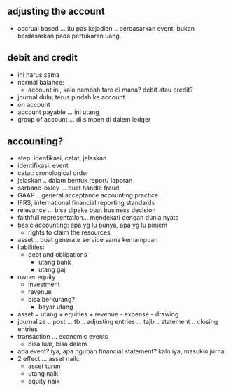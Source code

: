 ## adjusting the account
- accrual based ... itu pas kejadian .. berdasarkan event, bukan berdasarkan pada pertukaran uang.

## debit and credit
- ini harus sama
- normal balance:
  - account ini, kalo nambah taro di mana? debit atau credit?
- journal dulu, terus pindah ke account
- on account
- account payable ... ini utang
- group of account ... di simpen di dalem ledger



## accounting?

- step: idenfikasi, catat, jelaskan
- identifikasi: event
- catat: cronological order
- jelaskan .. dalam bentuk report/ laporan
- sarbane-oxley ... buat handle fraud
- GAAP .. general acceptance accounting practice
- IFRS, international financial reporting standards
- relevance ... bisa dipake buat business decision
- faithfull representation... mendekati dengan dunia nyata
- basic accounting: apa yg lu punya, apa yg lu pinjem
  - rights to claim the resources
- asset .. buat generate service sama kemampuan
- liabilities:
  - debt and obligations
    - utang bank
    - utang gaji
- owner equity
  - investment
  - revenue
  - bisa berkurang?
    - bayar utang
- asset = utang + equities + revenue - expense - drawing
- journalize .. post ... tb .. adjusting entries ... tajb .. statement .. closing entries
- transaction ... economic events
  - bisa luar, bisa dalem
- ada event? iya, apa ngubah financial statement? kalo iya, masukin jurnal
- 2 effect ... asset naik:
  - asset turun
  - utang naik
  - equity naik

